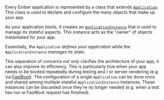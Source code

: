 Every Ember application is represented by a class that extends [`Application`](https://api.emberjs.com/ember/5.0.0/classes/Application).
This class is used to declare and configure the many objects that make up your app.

As your application boots,
it creates an [`ApplicationInstance`](https://api.emberjs.com/ember/5.0.0/classes/ApplicationInstance) that is used to manage its stateful aspects.
This instance acts as the "owner" of objects instantiated for your app.

Essentially, the `Application` *defines your application*
while the `ApplicationInstance` *manages its state*.

This separation of concerns not only clarifies the architecture of your app,
it can also improve its efficiency.
This is particularly true when your app needs to be booted repeatedly during testing
and / or server-rendering (e.g. via [FastBoot](https://github.com/tildeio/ember-cli-fastboot)).
The configuration of a single `Application` can be done once
and shared among multiple stateful `ApplicationInstance` instances.
These instances can be discarded once they're no longer needed
(e.g. when a test has run or FastBoot request has finished).
